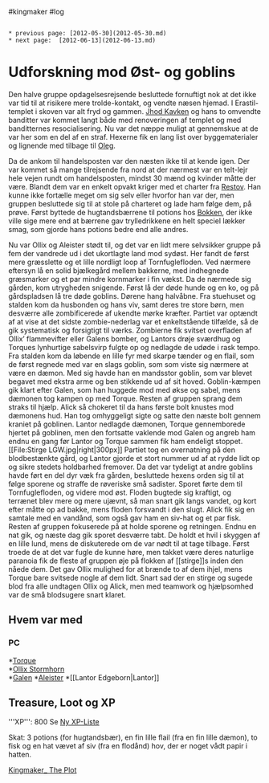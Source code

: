 #kingmaker #log

```ad-info

* previous page: [2012-05-30](2012-05-30.md)
* next page:  [2012-06-13](2012-06-13.md) 
```

# Udforskning mod Øst- og goblins  

 
  
Den halve gruppe opdagelsesrejsende besluttede fornuftigt nok at det ikke var tid til at risikere mere trolde-kontakt, og vendte næsen hjemad. I Erastil-templet i skoven var alt fryd og gammen. [Jhod Kavken](Jhod%20Kavken.md) og hans to omvendte banditter var kommet langt både med renoveringen af templet og med banditternes resocialisering. Nu var det næppe muligt at gennemskue at de var her som en del af en straf. Hexerne fik en lang list over byggematerialer og lignende med tilbage til [Oleg](Oleg%20Leventon.md). 

Da de ankom til handelsposten var den næsten ikke til at kende igen. Der var kommet så mange tilrejsende fra nord at der nærmest var en telt-lejr hele vejen rundt om handelsposten, mindst 30 mænd og kvinder måtte der være. Blandt dem var en enkelt opvakt kriger med et charter fra [Restov](Restov.md). Han kunne ikke fortælle meget om sig selv eller hvorfor han var der, men gruppen besluttede sig til at stole på charteret og lade ham følge dem, på prøve. Først byttede de hugtandsbærrene til potions hos [Bokken](Bokken.md), der ikke ville sige mere end at bærrene gav trylledrikkene en helt speciel lækker smag, som gjorde hans potions bedre end alle andres.

Nu var Ollix og Aleister stødt til, og det var en lidt mere selvsikker gruppe på fem der vandrede ud i det ukortlagte land mod sydøst. Her fandt de først mere græsslette og et lille nordligt loop af Tornfuglefloden. Ved nærmere eftersyn lå en solid bjælkegård mellem bakkerne, med indhegnede græsmarker og et par mindre kornmarker i fin vækst. Da de nærmede sig gården, kom utrygheden snigende. Først lå der døde hunde og en ko, og på gårdspladsen lå tre døde goblins. Dørene hang halvåbne. Fra stuehuset og stalden kom da husbonden og hans viv, samt deres tre store børn, men desværre alle zombificerede af ukendte mørke kræfter. Partiet var optændt af at vise at det sidste zombie-nederlag var et enkeltstående tilfælde, så de gik systematisk og forsigtigt til værks. Zombierne fik svitset overfladen af Ollix’ flammevifter eller Galens bomber, og Lantors drøje sværdhug og Torques lynhurtige sabelsvirp fulgte op og nedlagde de udøde i rask tempo. Fra stalden kom da løbende en lille fyr med skarpe tænder og en flail, som de først regnede med var en slags goblin, som som viste sig nærmere at være en dæmon. Med sig havde han en mandsstor goblin, som var blevet begavet med ekstra arme og ben stikkende ud af sit hoved. Goblin-kæmpen gik klart efter Galen, som han huggede mod med økse og sabel, mens dæmonen tog kampen op med Torque. Resten af gruppen sprang dem straks til hjælp. Alick så chokeret til da hans første bolt knustes mod dæmonens hud. Han tog omhyggeligt sigte og satte den næste bolt gennem kraniet på goblinen. Lantor nedlagde dæmonen, Torque gennemborede hjertet på goblinen, men den fortsatte vaklende mod Galen og angreb ham endnu en gang før Lantor og Torque sammen fik ham endeligt stoppet.
[[File:Stirge LGW.jpg|right|300px]]
Partiet tog en overnatning på den blodbestænkte gård, og Lantor gjorde et stort nummer ud af at rydde lidt op og sikre stedets holdbarhed fremover. Da det var tydeligt at andre goblins havde ført en del dyr væk fra gården, besluttede hexens orden sig til at følge sporene og straffe de røveriske små sadister. Sporet førte dem til Tornfuglefloden, og videre mod øst. Floden bugtede sig kraftigt, og terrænet blev mere og mere ujævnt, så man snart gik langs vandet, og kort efter måtte op ad bakke, mens floden forsvandt i den slugt. Alick fik sig en samtale med en vandånd, som også gav ham en siv-hat og et par fisk. Resten af gruppen fokuserede på at holde sporene og retningen. Endnu en nat gik, og næste dag gik sporet desværre tabt. De holdt et hvil i skyggen af en lille lund, mens de diskuterede om de var nødt til at tage tilbage. Først troede de at det var fugle de kunne høre, men takket være deres naturlige paranoia fik de fleste af gruppen øje på flokken af [[stirge]]s inden den nåede dem. Det gav Ollix mulighed for at brænde to af dem ihjel, mens Torque bare svitsede nogle af dem lidt. Snart sad der en stirge og sugede blod fra alle undtagen Ollix og Alick, men med teamwork og hjælpsomhed var de små blodsugere snart klaret.

## Hvem var med 

### PC 

*[Torque](Torque%20Firebrand.md)   
*[Ollix Stormhorn](Ollix%20Stormhorn.md)     
*[Galen](Galen%20Jabir.md)
*[Aleister](Aleister.md)
*[[Lantor Edgeborn|Lantor]]

## Treasure, Loot og XP 

'''XP''': 800 
Se [Ny XP-Liste](Ny%20XP-Liste.md)

Skat: 3 potions (for hugtandsbær), en fin lille flail (fra en fin lille dæmon), to fisk og en hat vævet af siv (fra en flodånd) hov, der er noget vådt papir i hatten.  

[Kingmaker_ The Plot](Kingmaker_%20The%20Plot.md)
